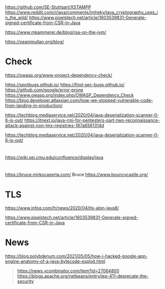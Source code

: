 https://github.com/SE-Stuttgart/XSTAMPP
https://www.reddit.com/r/java/comments/imheky/java_cryptography_uses_in_the_wild/
https://www.pixelstech.net/article/1603539831-Generate-signed-certificate-from-CSR-in-Java

https://www.mkammerer.de/blog/rsa-on-the-jvm/

https://seanjmullan.org/blog/

# Check
https://owasp.org/www-project-dependency-check/

https://spotbugs.github.io/
https://find-sec-bugs.github.io/
https://github.com/google/error-prone
https://www.owasp.org/index.php/OWASP_Dependency_Check
https://blog.developer.atlassian.com/how-we-stopped-vulnerable-code-from-landing-in-production/

https://techblog.mediaservice.net/2020/04/java-deserialization-scanner-0-6-is-out/
https://itnext.io/java-rmi-for-pentesters-part-two-reconnaissance-attack-against-non-jmx-registries-187a6561314d

https://techblog.mediaservice.net/2020/04/java-deserialization-scanner-0-6-is-out/

#
https://wiki.sei.cmu.edu/confluence/display/java

#
https://bruce.mirkocaserta.com/ Bruce
https://www.bouncycastle.org/


# TLS
https://www.infoq.com/fr/news/2020/04/tls-alpn-java8/

https://www.pixelstech.net/article/1603539831-Generate-signed-certificate-from-CSR-in-Java

# News
https://blog.polybdenum.com/2021/05/05/how-i-hacked-google-app-engine-anatomy-of-a-java-bytecode-exploit.html
> https://news.ycombinator.com/item?id=27064800
https://blogs.apache.org/netbeans/entry/jep-411-deprecate-the-security

